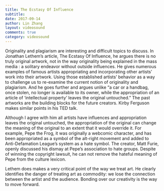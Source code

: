 ```yaml
---
title: The Ecstasy Of Influence
subtitle:
date: 2017-09-14
author: Lin Zhang
layout: videosound
comments: true
category: videosound
---
```

Originality and plagiarism are interesting and difficult topics to discuss. In Jonathan Lethem’s  article, The Ecstasy Of Influence, he argues there is no truly original artwork, not in the way originality being explained in the mass media : a solitary endeavor without outside influences. He gives numerous examples of famous artists appropriating and incorporating other artists’ work into their artwork. Using those established artists’ behavior as a way to challenge us to re-examine the current notion of originality and plagiarism. And he goes further and argues unlike “a car or a handbag, once stolen, no longer is available to its owner, while the appropriation of an article of ‘intellectual property’ leaves the original untouched.” The past artworks are the building blocks for the future creators. Kirby Ferguson makes similar points in his TED talk.

Although I agree with him all artists have influences and appropriation leaves the original untouched, the appropriation of the original can change the meaning of the original to an extent that it would override it. For example, Pepe the Frog, it was originally a webcomic character, and has been appropriated as a symbol of the alt-right movement and added to Anti-Defamation League’s system as a hate symbol. The creator, Matt Furie, openly discussed his dismay at Pepe’s association to hate groups. Despite of winning the copyright lawsuit, he can not remove the hateful meaning of Pepe from the culture lexicon.

Lethem does makes a very critical point of the way we treat art. He clearly identifies the danger of treating art as commodity: we lose the connection between the artist and the audience. Bonding over our creativity is the way to move forward.
